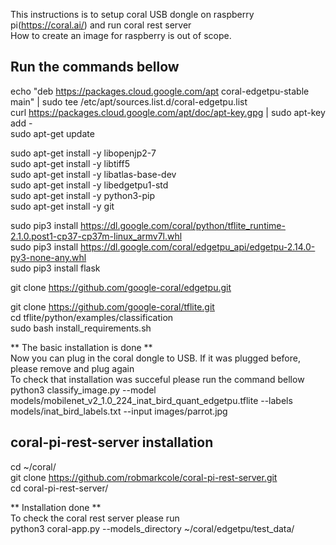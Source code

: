 This instructions is to setup coral USB dongle on raspberry pi(https://coral.ai/)  and run coral rest server  
How to create an image for raspberry is out of scope.  

Run the commands bellow  
---------------------------

echo "deb https://packages.cloud.google.com/apt coral-edgetpu-stable main" | sudo tee /etc/apt/sources.list.d/coral-edgetpu.list  
curl https://packages.cloud.google.com/apt/doc/apt-key.gpg | sudo apt-key add -  
sudo apt-get update  

sudo apt-get install -y libopenjp2-7  
sudo apt-get install -y libtiff5  
sudo apt-get install -y libatlas-base-dev  
sudo apt-get install -y libedgetpu1-std  
sudo apt-get install -y python3-pip  
sudo apt-get install -y git  

sudo pip3 install https://dl.google.com/coral/python/tflite_runtime-2.1.0.post1-cp37-cp37m-linux_armv7l.whl  
sudo pip3 install https://dl.google.com/coral/edgetpu_api/edgetpu-2.14.0-py3-none-any.whl  
sudo pip3 install flask  


git clone https://github.com/google-coral/edgetpu.git  

git clone https://github.com/google-coral/tflite.git  
cd tflite/python/examples/classification  
sudo bash install_requirements.sh  

** The basic installation is done **  
Now you can plug in the coral dongle to USB. If it was plugged before, please remove and plug again  
To check that installation was succeful please run the command bellow  
python3 classify_image.py --model models/mobilenet_v2_1.0_224_inat_bird_quant_edgetpu.tflite --labels models/inat_bird_labels.txt --input images/parrot.jpg  

coral-pi-rest-server installation  
----------------------------------
cd ~/coral/  
git clone https://github.com/robmarkcole/coral-pi-rest-server.git  
cd coral-pi-rest-server/  

** Installation done **  
To check the coral rest server please run  
python3 coral-app.py --models_directory ~/coral/edgetpu/test_data/  

